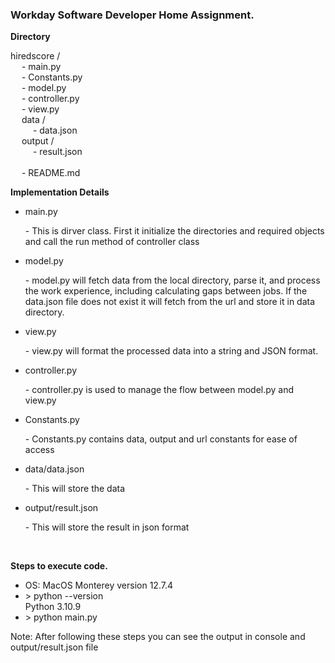 <h3>Workday Software Developer Home Assignment.</h3>

<p><strong>Directory</strong></p>
hiredscore / </br>
&emsp; - main.py </br>
&emsp; - Constants.py </br>
&emsp; - model.py </br>
&emsp; - controller.py </br>
&emsp; - view.py </br>
&emsp; data / </br>
&emsp; &emsp; - data.json </br>
&emsp; output / </br>
&emsp; &emsp; - result.json </br> </br>
&emsp; - README.md </br>

<p><strong>Implementation Details</strong></p>
<ul>
  <li>
    <p>main.py</p>
    <p> - This is dirver class. First it initialize the directories and required objects and call the run method of controller class</p>
  </li>
  <li>
    <p>model.py</p>
    <p> - model.py will fetch data from the local directory, parse it, and process the work experience, including calculating gaps between jobs. If the data.json file does not exist it will fetch from the url and store it in data directory.</p>
  </li>

  <li>
    <p>view.py</p>
    <p> - view.py will format the processed data into a string and JSON format.</p>
  </li>

  <li>
    <p>controller.py</p>
    <p> - controller.py is used to manage the flow between model.py and view.py</p>
  </li>

  <li>
    <p>Constants.py</p>
    <p> - Constants.py contains data, output and url constants for ease of access</p>
  </li>

  <li>
    <p>data/data.json</p>
    <p> - This will store the data</p>
  </li>

  <li>
    <p>output/result.json</p>
    <p> - This will store the result in json format</p>
  </li>
</ul>

<br>
<p><strong>Steps to execute code.</strong></p>
<ul>
  <li>OS: MacOS Monterey version 12.7.4</li>
  <li>> python --version <br> Python 3.10.9</li>
  <li>> python main.py</li>
</ul>
<p>Note: After following these steps you can see the output in console and output/result.json file</p>
